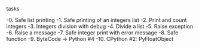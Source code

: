 tasks

-0. Safe list printing
-1. Safe printing of an integers list
-2. Print and count integers
-3. Integers division with debug
-4. Divide a list
-5. Raise exception
-6. Raise a message
-7. Safe integer print with error message
-8. Safe function
-9. ByteCode -> Python #4
-10. CPython #2: PyFloatObject
